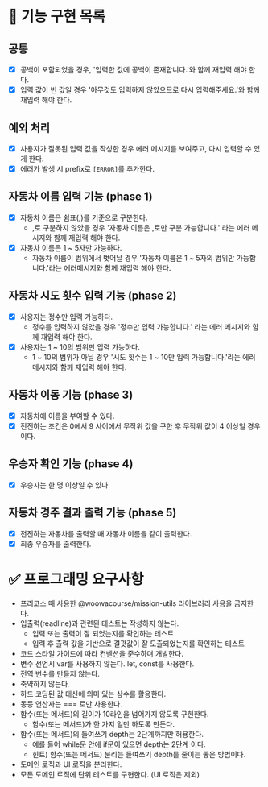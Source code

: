 # 🎯 기능 구현 목록
## 공통
- [x] 공백이 포함되었을 경우, '입력한 값에 공백이 존재합니다.'와 함께 재입력 해야 한다.
- [x] 입력 값이 빈 값일 경우 '아무것도 입력하지 않았으므로 다시 입력해주세요.'와 함께 재입력 해야 한다.

## 예외 처리
- [x] 사용자가 잘못된 입력 값을 작성한 경우 에러 메시지를 보여주고, 다시 입력할 수 있게 한다.
- [x] 에러가 발생 시 prefix로 `[ERROR]`를 추가한다.

## 자동차 이름 입력 기능 (phase 1)
- [x] 자동차 이름은 쉼표(,)를 기준으로 구분한다.
  - ,로 구분하지 않았을 경우 '자동차 이름은 ,로만 구분 가능합니다.' 라는 에러 메시지와 함께 재입력 해야 한다.
- [x] 자동차 이름은 1 ~ 5자만 가능하다.
  - 자동차 이름이 범위에서 벗어날 경우 '자동차 이름은 1 ~ 5자의 범위만 가능합니다.'라는 에러메시지와 함께 재입력 해야 한다.

## 자동차 시도 횟수 입력 기능 (phase 2)
- [x] 사용자는 정수만 입력 가능하다.
  - 정수를 입력하지 않았을 경우 '정수만 입력 가능합니다.' 라는 에러 메시지와 함께 재입력 해야 한다.
- [x] 사용자는 1 ~ 10의 범위만 입력 가능하다.
  - 1 ~ 10의 범위가 아닐 경우 '시도 횟수는 1 ~ 10만 입력 가능합니다.'라는 에러 메시지와 함께 재입력 해야 한다.

## 자동차 이동 기능 (phase 3)
- [x] 자동차에 이름을 부여할 수 있다.
- [x] 전진하는 조건은 0에서 9 사이에서 무작위 값을 구한 후 무작위 값이 4 이상일 경우이다.

## 우승자 확인 기능 (phase 4)
- [x] 우승자는 한 명 이상일 수 있다.

## 자동차 경주 결과 출력 기능 (phase 5)
- [x] 전진하는 자동차를 출력할 때 자동차 이름을 같이 출력한다.
- [x] 최종 우승자를 출력한다.

# ✅ 프로그래밍 요구사항
- 프리코스 때 사용한 @woowacourse/mission-utils 라이브러리 사용을 금지한다.
- 입출력(readline)과 관련된 테스트는 작성하지 않는다.
  - 입력 또는 출력이 잘 되었는지를 확인하는 테스트
  - 입력 후 출력 값을 기반으로 결괏값이 잘 도출되었는지를 확인하는 테스트
- 코드 스타일 가이드에 따라 컨벤션을 준수하며 개발한다.
- 변수 선언시 var를 사용하지 않는다. let, const를 사용한다.
- 전역 변수를 만들지 않는다.
- 축약하지 않는다.
- 하드 코딩된 값 대신에 의미 있는 상수를 활용한다.
- 동등 연산자는 === 로만 사용한다.
- 함수(또는 메서드)의 길이가 10라인을 넘어가지 않도록 구현한다.
  - 함수(또는 메서드)가 한 가지 일만 하도록 만든다.
- 함수(또는 메서드)의 들여쓰기 depth는 2단계까지만 허용한다.
  - 예를 들어 while문 안에 if문이 있으면 depth는 2단계 이다.
  - 힌트) 함수(또는 메서드) 분리는 들여쓰기 depth를 줄이는 좋은 방법이다.
- 도메인 로직과 UI 로직을 분리한다.
- 모든 도메인 로직에 단위 테스트를 구현한다. (UI 로직은 제외)

